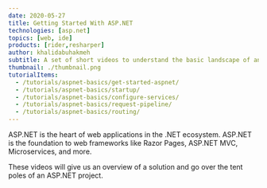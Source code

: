 ```yaml
---
date: 2020-05-27
title: Getting Started With ASP.NET
technologies: [asp.net]
topics: [web, ide]
products: [rider,resharper]
author: khalidabuhakmeh
subtitle: A set of short videos to understand the basic landscape of an ASP.NET Application.
thumbnail: ./thumbnail.png
tutorialItems:
  - /tutorials/aspnet-basics/get-started-aspnet/
  - /tutorials/aspnet-basics/startup/
  - /tutorials/aspnet-basics/configure-services/
  - /tutorials/aspnet-basics/request-pipeline/
  - /tutorials/aspnet-basics/routing/
---
```


ASP.NET is the heart of web applications in the .NET ecosystem. ASP.NET is the foundation
to web frameworks like Razor Pages, ASP.NET MVC, Microservices, and more.

These videos will give us an overview of a solution and go over the tent poles of an ASP.NET project. 


